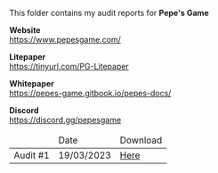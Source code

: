 This folder contains my audit reports for **Pepe's Game**

**Website**  
https://www.pepesgame.com/

**Litepaper**  
https://tinyurl.com/PG-Litepaper

**Whitepaper**  
https://pepes-game.gitbook.io/pepes-docs/

**Discord**  
https://discord.gg/pepesgame

<table>
  <thead>
    <tr>
      <td></td>
      <td>Date</td>
      <td>Download</td>
    </tr>
  </thead>
  <tbody>
    <tr>
      <td>Audit #1</td>
      <td>19/03/2023</td>
      <td><a href="https://github.com/pimhakkert/Solidity-Audits/raw/main/pepes-game/Pepe's%20Game%20Audit.pdf" download>Here</a></td>
    </tr>
  </tbody>
</table>

